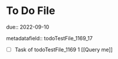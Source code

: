 # To Do File

due:: 2022-09-10

metadatafield:: todoTestFile_1169_17

- [ ] Task of todoTestFile_1169 1 [[Query me]]
